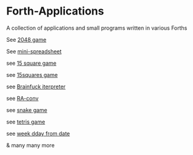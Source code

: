 # Forth-Applications

A collection of applications and small programs written in various Forths

                                                                                                                                                                                                                                              
See [2048 game](https://gitlab.com/goblinrieur/2048)                                                                                                                                                                                          
                                                                                                                                                                                                                                              
See [mini-spreadsheet](https://github.com/goblinrieur/Forth-Applications/blob/master/gforth/mini-spreadsheet.fs)                                                                                                                              
                                                                                                                                                                                                                                              
see [15 square game](https://gitlab.com/goblinrieur/15square)                                                                                                                                                                                 
                                                                                                                                                                                                                                              
see [15squares game](https://gitlab.com/goblinrieur/15square)                                                                                                                                                                                 
                                                                                                                                                                                                                                              
see [Brainfuck iterpreter](https://gitlab.com/goblinrieur/dev_gforth_brainfuck)                                                                                                                                                               
                                                                                                                                                                                                                                              
see [RA-conv](https://gitlab.com/goblinrieur/r-a_conv)                                                                                                                                                                                        
                                                                                                                                                                                                                                              
see [snake game](https://gitlab.com/goblinrieur/forthsnake)                                                                                                                                                                                   
                                                                                                                                                                                                                                              
see [tetris game](https://gitlab.com/goblinrieur/gforthtetris)                                                                                                                                                                                
                                                                                                                                                                                                                                              
see [week dday from date](https://gitlab.com/goblinrieur/checkdays)                                                                                                                                                                           

& many many more 
